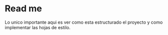 # Read me

Lo unico importante aqui es ver como esta estructurado el proyecto y como implementar las hojas de estilo.
